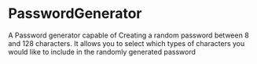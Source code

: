# PasswordGenerator
A Password generator capable of Creating a random password between 8 and 128 characters. It allows you to select which types of characters you would like to include in the randomly generated password
